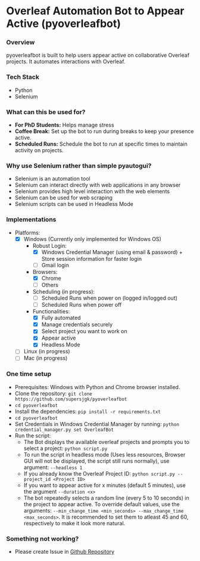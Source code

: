 # Overleaf Automation Bot to Appear Active (pyoverleafbot)

### Overview
pyoverleafbot is built to help users appear active on collaborative Overleaf projects. It automates interactions with Overleaf.

### Tech Stack
- Python
- Selenium

### What can this be used for?
- **For PhD Students:** Helps manage stress
- **Coffee Break:** Set up the bot to run during breaks to keep your presence active.
- **Scheduled Runs:** Schedule the bot to run at specific times to maintain activity on projects.

### Why use Selenium rather than simple pyautogui?
- Selenium is an automation tool
- Selenium can interact directly with web applications in any browser
- Selenium provides high level interaction with the web elements
- Selenium can be used for web scraping
- Selenium scripts can be used in Headless Mode

### Implementations
- Platforms:
    - [x] Windows (Currently only implemented for Windows OS)
        - Robust Login:
            - [x] Windows Credential Manager (using email & password) + Store session information for faster login
            - [ ] Gmail login
        - Browsers:
            - [x] Chrome
            - [ ] Others
        - Scheduling (in progress):
            - [ ] Scheduled Runs when power on (logged in/logged out)
            - [ ] Scheduled Runs when power off
        - Functionalities:
            - [x] Fully automated
            - [x] Manage credentials securely
            - [x] Select project you want to work on
            - [x] Appear active
            - [x] Headless Mode
    - [ ] Linux (in progress)
    - [ ] Mac (in progress)

### One time setup
- Prerequisites: Windows with Python and Chrome browser installed.
- Clone the repository: `git clone https://github.com/supersjgk/pyoverleafbot`
- `cd pyoverleafbot`
- Install the dependencies: `pip install -r requirements.txt`
- `cd pyoverleafbot`
- Set Credentials in Windows Credential Manager by running: `python credential_manager.py set OverleafBot`
- Run the script: 
    - The Bot displays the available overleaf projects and prompts you to select a project: `python script.py`
    - To run the script in headless mode (Uses less resources, Browser GUI will not be displayed, the script still runs normally), use argument: `--headless 1`
    - If you already know the Overleaf Project ID: `python script.py --project_id <Project ID>`
    - If you want to appear active for x minutes (default 5 minutes), use the argument `--duration <x>`
    - The bot repeatedly selects a random line (every 5 to 10 seconds) in the project to appear active. To override default values, use the arguments: `--min_change_time <min_seconds> --max_change_time <max_seconds>`. It is recommended to set them to atleast 45 and 60, respectively to make it look more natural.

### Something not working?
- Please create Issue in [Github Repository](https://github.com/supersjgk/pyoverleafbot/issues)
